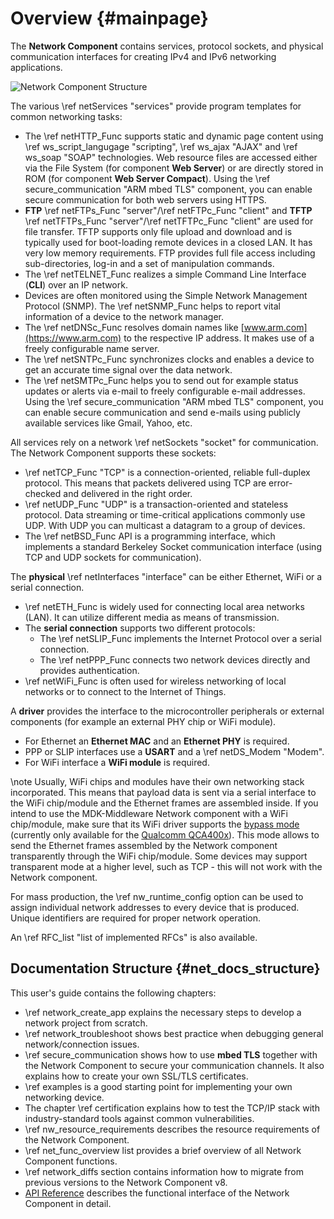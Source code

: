 # Overview {#mainpage}

The **Network Component** contains services, protocol sockets, and physical communication interfaces for creating IPv4
and IPv6 networking applications.

![Network Component Structure](Network.svg)

The various \ref netServices "services" provide program templates for common networking tasks:

- The \ref netHTTP_Func supports static and dynamic page content using \ref ws_script_langugage "scripting",
  \ref ws_ajax "AJAX" and \ref ws_soap "SOAP" technologies. Web resource files are accessed either via the File System (for
  component **Web Server**) or are directly stored in ROM (for component **Web Server Compact**). Using the
  \ref secure_communication "ARM mbed TLS" component, you can enable secure communication for both web servers using HTTPS.
- **FTP** \ref netFTPs_Func "server"/\ref netFTPc_Func "client" and **TFTP**
  \ref netTFTPs_Func "server"/\ref netTFTPc_Func "client" are used for file transfer. TFTP supports only file upload and
  download and is typically used for boot-loading remote devices in a closed LAN. It has very low memory requirements. FTP
  provides full file access including sub-directories, log-in and a set of manipulation commands.
- The \ref netTELNET_Func realizes a simple Command Line Interface (**CLI**) over an IP network.
- Devices are often monitored using the Simple Network Management Protocol (SNMP). The \ref netSNMP_Func helps to report
  vital information of a device to the network manager.
- The \ref netDNSc_Func resolves domain names like [www.arm.com](https://www.arm.com) to the respective IP address. It makes
  use of a freely configurable name server.
- The \ref netSNTPc_Func synchronizes clocks and enables a device to get an accurate time signal over the data network.
- The \ref netSMTPc_Func helps you to send out for example status updates or alerts via e-mail to freely configurable e-mail
  addresses. Using the \ref secure_communication "ARM mbed TLS" component, you can enable secure communication and send e-mails
  using publicly available services like Gmail, Yahoo, etc.

All services rely on a network \ref netSockets "socket" for communication. The Network Component supports these sockets:

- \ref netTCP_Func "TCP" is a connection-oriented, reliable full-duplex protocol. This means that packets delivered using TCP
  are error-checked and delivered in the right order.
- \ref netUDP_Func "UDP" is a transaction-oriented and stateless protocol. Data streaming or time-critical applications
  commonly use UDP. With UDP you can multicast a datagram to a group of devices.
- The \ref netBSD_Func API is a programming interface, which implements a standard Berkeley Socket communication interface
  (using TCP and UDP sockets for communication).

The **physical** \ref netInterfaces "interface" can be either Ethernet, WiFi or a serial connection.

- \ref netETH_Func is widely used for connecting local area networks (LAN). It can utilize different media as means of
  transmission.
- The **serial connection** supports two different protocols:
  - The \ref netSLIP_Func implements the Internet Protocol over a serial connection.
  - The \ref netPPP_Func connects two network devices directly and provides authentication.
- \ref netWiFi_Func is often used for wireless networking of local networks or to connect to the Internet of Things.

A **driver** provides the interface to the microcontroller peripherals or external components (for example an external PHY chip
or WiFi module).

- For Ethernet an **Ethernet MAC** and an **Ethernet PHY** is required.
- PPP or SLIP interfaces use a **USART** and a \ref netDS_Modem "Modem".
- For WiFi interface a **WiFi module** is required.

\note Usually, WiFi chips and modules have their own networking stack incorporated. This means that payload data is sent via a
serial interface to the WiFi chip/module and the Ethernet frames are assembled inside. If you intend to use the
MDK-Middleware Network component with a WiFi chip/module, make sure that its WiFi driver supports the
[bypass mode](https://arm-software.github.io/CMSIS_5/develop/Driver/html/group__wifi__bypass__gr.html)
(currently only available for the [Qualcomm QCA400x](https://www.keil.arm.com/packs/qca400x_wifi_driver-mdk-packs/versions/)).
This mode allows to send the Ethernet frames assembled by the Network component transparently through the WiFi chip/module.
Some devices may support transparent mode at a higher level, such as TCP - this will not work with the Network component.

For mass production, the \ref nw_runtime_config option can be used to assign individual network addresses to every device
that is produced. Unique identifiers are required for proper network operation.

An \ref RFC_list "list of implemented RFCs" is also available.

## Documentation Structure {#net_docs_structure}

This user's guide contains the following chapters:

- \ref network_create_app explains the necessary steps to develop a network project from scratch.
- \ref network_troubleshoot shows best practice when debugging general network/connection issues.
- \ref secure_communication shows how to use **mbed TLS** together with the Network Component to secure your communication
  channels. It also explains how to create your own SSL/TLS certificates.
- \ref examples is a good starting point for implementing your own networking device.
- The chapter \ref certification explains how to test the TCP/IP stack with industry-standard tools against common
  vulnerabilities.
- \ref nw_resource_requirements describes the resource requirements of the Network Component.
- \ref net_func_overview list provides a brief overview of all Network Component functions.
- \ref network_diffs section contains information how to migrate from previous versions to the Network Component v8.
- <a class=el href="./modules.html">API Reference</a> describes the functional interface of the Network Component in detail.
